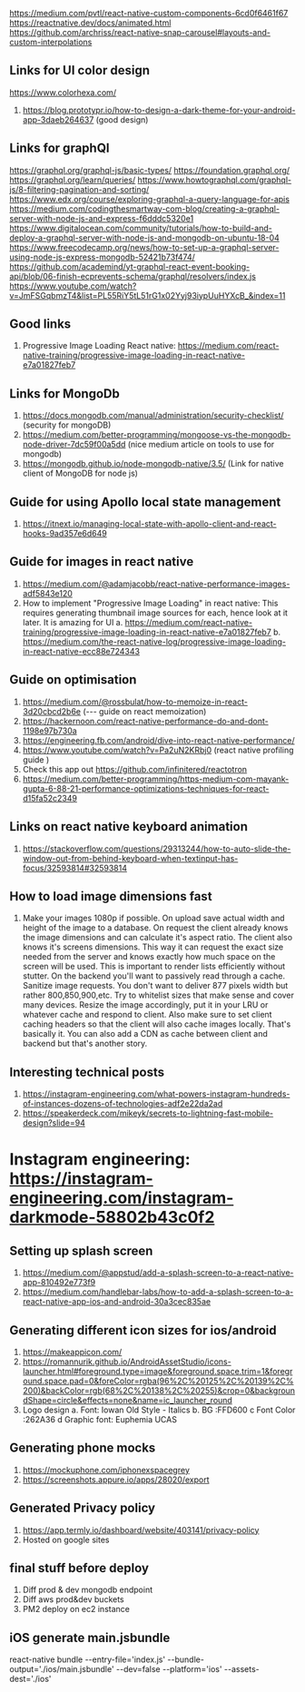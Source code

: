 https://medium.com/pvtl/react-native-custom-components-6cd0f6461f67
https://reactnative.dev/docs/animated.html
https://github.com/archriss/react-native-snap-carousel#layouts-and-custom-interpolations

## Links for UI color design
https://www.colorhexa.com/
1. https://blog.prototypr.io/how-to-design-a-dark-theme-for-your-android-app-3daeb264637 (good design)


## Links for graphQl
https://graphql.org/graphql-js/basic-types/
https://foundation.graphql.org/
https://graphql.org/learn/queries/
https://www.howtographql.com/graphql-js/8-filtering-pagination-and-sorting/
https://www.edx.org/course/exploring-graphql-a-query-language-for-apis
https://medium.com/codingthesmartway-com-blog/creating-a-graphql-server-with-node-js-and-express-f6dddc5320e1
https://www.digitalocean.com/community/tutorials/how-to-build-and-deploy-a-graphql-server-with-node-js-and-mongodb-on-ubuntu-18-04
https://www.freecodecamp.org/news/how-to-set-up-a-graphql-server-using-node-js-express-mongodb-52421b73f474/
https://github.com/academind/yt-graphql-react-event-booking-api/blob/06-finish-ecprevents-schema/graphql/resolvers/index.js
https://www.youtube.com/watch?v=JmFSGqbmzT4&list=PL55RiY5tL51rG1x02Yyj93iypUuHYXcB_&index=11


## Good links
1. Progressive Image Loading React native: https://medium.com/react-native-training/progressive-image-loading-in-react-native-e7a01827feb7


## Links for MongoDb
1. https://docs.mongodb.com/manual/administration/security-checklist/ (security for mongoDB)
2. https://medium.com/better-programming/mongoose-vs-the-mongodb-node-driver-7dc59f00a5dd  (nice medium article on tools to use for mongodb)
3. https://mongodb.github.io/node-mongodb-native/3.5/ (Link for native client of MongoDB for node js)


## Guide for using Apollo local state management
1. https://itnext.io/managing-local-state-with-apollo-client-and-react-hooks-9ad357e6d649


## Guide for images in react native
1. https://medium.com/@adamjacobb/react-native-performance-images-adf5843e120
2. How to implement "Progressive Image Loading" in react native:
    This requires generating thumbnail image sources for each, hence look at it later. It is amazing for UI
    a. https://medium.com/react-native-training/progressive-image-loading-in-react-native-e7a01827feb7
    b. https://medium.com/the-react-native-log/progressive-image-loading-in-react-native-ecc88e724343
    
## Guide on optimisation
1. https://medium.com/@rossbulat/how-to-memoize-in-react-3d20cbcd2b6e (--- guide on react memoization)
2. https://hackernoon.com/react-native-performance-do-and-dont-1198e97b730a
3. https://engineering.fb.com/android/dive-into-react-native-performance/
4. https://www.youtube.com/watch?v=Pa2uN2KRbj0 (react native profiling guide
)
5. Check this app out https://github.com/infinitered/reactotron
6. https://medium.com/better-programming/https-medium-com-mayank-gupta-6-88-21-performance-optimizations-techniques-for-react-d15fa52c2349

## Links on react native keyboard animation
1. https://stackoverflow.com/questions/29313244/how-to-auto-slide-the-window-out-from-behind-keyboard-when-textinput-has-focus/32593814#32593814


## How to load image dimensions fast
1. Make your images 1080p if possible. On upload save actual width and height of the image to a database. On request the client already knows the image dimensions and can calculate it's aspect ratio. The client also knows it's screens dimensions. This way it can request the exact size needed from the server and knows exactly how much space on the screen will be used. This is important to render lists efficiently without stutter. On the backend you'll want to passively read through a cache. Sanitize image requests. You don't want to deliver 877 pixels width but rather 800,850,900,etc. Try to whitelist sizes that make sense and cover many devices. Resize the image accordingly, put it in your LRU or whatever cache and respond to client. Also make sure to set client caching headers so that the client will also cache images locally. That's basically it. You can also add a CDN as cache between client and backend but that's another story.


## Interesting technical posts
1. https://instagram-engineering.com/what-powers-instagram-hundreds-of-instances-dozens-of-technologies-adf2e22da2ad
2. https://speakerdeck.com/mikeyk/secrets-to-lightning-fast-mobile-design?slide=94

# Instagram engineering: https://instagram-engineering.com/instagram-darkmode-58802b43c0f2

## Setting up splash screen
1. https://medium.com/@appstud/add-a-splash-screen-to-a-react-native-app-810492e773f9
2. https://medium.com/handlebar-labs/how-to-add-a-splash-screen-to-a-react-native-app-ios-and-android-30a3cec835ae

## Generating different icon sizes for ios/android
1. https://makeappicon.com/
2. https://romannurik.github.io/AndroidAssetStudio/icons-launcher.html#foreground.type=image&foreground.space.trim=1&foreground.space.pad=0&foreColor=rgba(96%2C%20125%2C%20139%2C%200)&backColor=rgb(68%2C%20138%2C%20255)&crop=0&backgroundShape=circle&effects=none&name=ic_launcher_round
3. Logo design
    a. Font: Iowan Old Style - Italics
    b. BG :FFD600
    c Font Color :262A36
    d Graphic font: Euphemia UCAS

## Generating phone mocks
1. https://mockuphone.com/iphonexspacegrey
2. https://screenshots.appure.io/apps/28020/export

## Generated Privacy policy
1. https://app.termly.io/dashboard/website/403141/privacy-policy
2. Hosted on google sites

## final stuff before deploy
1. Diff prod & dev mongodb endpoint
2. Diff aws prod&dev buckets
3. PM2 deploy on ec2 instance


## iOS generate main.jsbundle
react-native bundle --entry-file='index.js' --bundle-output='./ios/main.jsbundle' --dev=false --platform='ios' --assets-dest='./ios'